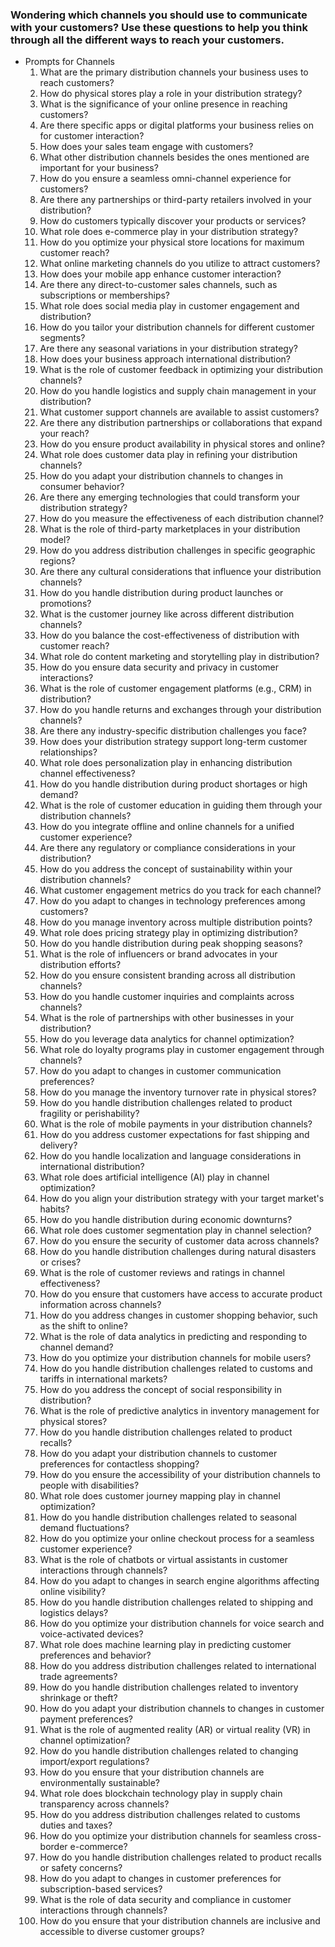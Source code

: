 ### Wondering which channels you should use to communicate with your customers? Use these questions to help you think through all the different ways to reach your customers.

- Prompts for Channels
    1. What are the primary distribution channels your business uses to reach customers?
    2. How do physical stores play a role in your distribution strategy?
    3. What is the significance of your online presence in reaching customers?
    4. Are there specific apps or digital platforms your business relies on for customer interaction?
    5. How does your sales team engage with customers?
    6. What other distribution channels besides the ones mentioned are important for your business?
    7. How do you ensure a seamless omni-channel experience for customers?
    8. Are there any partnerships or third-party retailers involved in your distribution?
    9. How do customers typically discover your products or services?
    10. What role does e-commerce play in your distribution strategy?
    11. How do you optimize your physical store locations for maximum customer reach?
    12. What online marketing channels do you utilize to attract customers?
    13. How does your mobile app enhance customer interaction?
    14. Are there any direct-to-customer sales channels, such as subscriptions or memberships?
    15. What role does social media play in customer engagement and distribution?
    16. How do you tailor your distribution channels for different customer segments?
    17. Are there any seasonal variations in your distribution strategy?
    18. How does your business approach international distribution?
    19. What is the role of customer feedback in optimizing your distribution channels?
    20. How do you handle logistics and supply chain management in your distribution?
    21. What customer support channels are available to assist customers?
    22. Are there any distribution partnerships or collaborations that expand your reach?
    23. How do you ensure product availability in physical stores and online?
    24. What role does customer data play in refining your distribution channels?
    25. How do you adapt your distribution channels to changes in consumer behavior?
    26. Are there any emerging technologies that could transform your distribution strategy?
    27. How do you measure the effectiveness of each distribution channel?
    28. What is the role of third-party marketplaces in your distribution model?
    29. How do you address distribution challenges in specific geographic regions?
    30. Are there any cultural considerations that influence your distribution channels?
    31. How do you handle distribution during product launches or promotions?
    32. What is the customer journey like across different distribution channels?
    33. How do you balance the cost-effectiveness of distribution with customer reach?
    34. What role do content marketing and storytelling play in distribution?
    35. How do you ensure data security and privacy in customer interactions?
    36. What is the role of customer engagement platforms (e.g., CRM) in distribution?
    37. How do you handle returns and exchanges through your distribution channels?
    38. Are there any industry-specific distribution challenges you face?
    39. How does your distribution strategy support long-term customer relationships?
    40. What role does personalization play in enhancing distribution channel effectiveness?
    41. How do you handle distribution during product shortages or high demand?
    42. What is the role of customer education in guiding them through your distribution channels?
    43. How do you integrate offline and online channels for a unified customer experience?
    44. Are there any regulatory or compliance considerations in your distribution?
    45. How do you address the concept of sustainability within your distribution channels?
    46. What customer engagement metrics do you track for each channel?
    47. How do you adapt to changes in technology preferences among customers?
    48. How do you manage inventory across multiple distribution points?
    49. What role does pricing strategy play in optimizing distribution?
    50. How do you handle distribution during peak shopping seasons?
    51. What is the role of influencers or brand advocates in your distribution efforts?
    52. How do you ensure consistent branding across all distribution channels?
    53. How do you handle customer inquiries and complaints across channels?
    54. What is the role of partnerships with other businesses in your distribution?
    55. How do you leverage data analytics for channel optimization?
    56. What role do loyalty programs play in customer engagement through channels?
    57. How do you adapt to changes in customer communication preferences?
    58. How do you manage the inventory turnover rate in physical stores?
    59. How do you handle distribution challenges related to product fragility or perishability?
    60. What is the role of mobile payments in your distribution channels?
    61. How do you address customer expectations for fast shipping and delivery?
    62. How do you handle localization and language considerations in international distribution?
    63. What role does artificial intelligence (AI) play in channel optimization?
    64. How do you align your distribution strategy with your target market's habits?
    65. How do you handle distribution during economic downturns?
    66. What role does customer segmentation play in channel selection?
    67. How do you ensure the security of customer data across channels?
    68. How do you handle distribution challenges during natural disasters or crises?
    69. What is the role of customer reviews and ratings in channel effectiveness?
    70. How do you ensure that customers have access to accurate product information across channels?
    71. How do you address changes in customer shopping behavior, such as the shift to online?
    72. What is the role of data analytics in predicting and responding to channel demand?
    73. How do you optimize your distribution channels for mobile users?
    74. How do you handle distribution challenges related to customs and tariffs in international markets?
    75. How do you address the concept of social responsibility in distribution?
    76. What is the role of predictive analytics in inventory management for physical stores?
    77. How do you handle distribution challenges related to product recalls?
    78. How do you adapt your distribution channels to customer preferences for contactless shopping?
    79. How do you ensure the accessibility of your distribution channels to people with disabilities?
    80. What role does customer journey mapping play in channel optimization?
    81. How do you handle distribution challenges related to seasonal demand fluctuations?
    82. How do you optimize your online checkout process for a seamless customer experience?
    83. What is the role of chatbots or virtual assistants in customer interactions through channels?
    84. How do you adapt to changes in search engine algorithms affecting online visibility?
    85. How do you handle distribution challenges related to shipping and logistics delays?
    86. How do you optimize your distribution channels for voice search and voice-activated devices?
    87. What role does machine learning play in predicting customer preferences and behavior?
    88. How do you address distribution challenges related to international trade agreements?
    89. How do you handle distribution challenges related to inventory shrinkage or theft?
    90. How do you adapt your distribution channels to changes in customer payment preferences?
    91. What is the role of augmented reality (AR) or virtual reality (VR) in channel optimization?
    92. How do you handle distribution challenges related to changing import/export regulations?
    93. How do you ensure that your distribution channels are environmentally sustainable?
    94. What role does blockchain technology play in supply chain transparency across channels?
    95. How do you address distribution challenges related to customs duties and taxes?
    96. How do you optimize your distribution channels for seamless cross-border e-commerce?
    97. How do you handle distribution challenges related to product recalls or safety concerns?
    98. How do you adapt to changes in customer preferences for subscription-based services?
    99. What is the role of data security and compliance in customer interactions through channels?
    100. How do you ensure that your distribution channels are inclusive and accessible to diverse customer groups?
